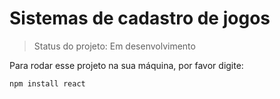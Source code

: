 <h1>Sistemas de cadastro de jogos</h1>

>Status do projeto: Em desenvolvimento

Para rodar esse projeto na sua máquina, por favor digite:

```````
npm install react
````````
